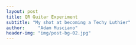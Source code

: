 ```yaml
---
layout: post
title: QR Guitar Experiment
subtitle: "My shot at becoming a Techy Luthier"
author:     "Adam Musciano"
header-img: "img/post-bg-02.jpg"
---
```

